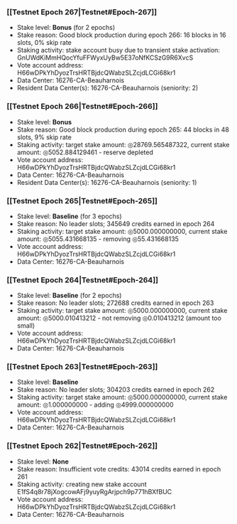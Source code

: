 ### [[Testnet Epoch 267|Testnet#Epoch-267]]
* Stake level: **Bonus** (for 2 epochs)
* Stake reason: Good block production during epoch 266: 16 blocks in 16 slots, 0% skip rate
* Staking activity: stake account busy due to transient stake activation: GnUWdKiMmHQocYfuFFWyxUyBw5E37oNfKCSzG9R6XvcS
* Vote account address: H66wDPkYhDyozTrsHRTBjdcQWabzSLZcjdLCGi68kr1
* Data Center: 16276-CA-Beauharnois
* Resident Data Center(s): 16276-CA-Beauharnois (seniority: 2)
### [[Testnet Epoch 266|Testnet#Epoch-266]]
* Stake level: **Bonus**
* Stake reason: Good block production during epoch 265: 44 blocks in 48 slots, 9% skip rate
* Staking activity: target stake amount: ◎28769.565487322, current stake amount: ◎5052.884129461 - reserve depleted
* Vote account address: H66wDPkYhDyozTrsHRTBjdcQWabzSLZcjdLCGi68kr1
* Data Center: 16276-CA-Beauharnois
* Resident Data Center(s): 16276-CA-Beauharnois (seniority: 1)
### [[Testnet Epoch 265|Testnet#Epoch-265]]
* Stake level: **Baseline** (for 3 epochs)
* Stake reason: No leader slots; 345649 credits earned in epoch 264
* Staking activity: target stake amount: ◎5000.000000000, current stake amount: ◎5055.431668135 - removing ◎55.431668135
* Vote account address: H66wDPkYhDyozTrsHRTBjdcQWabzSLZcjdLCGi68kr1
* Data Center: 16276-CA-Beauharnois
### [[Testnet Epoch 264|Testnet#Epoch-264]]
* Stake level: **Baseline** (for 2 epochs)
* Stake reason: No leader slots; 272688 credits earned in epoch 263
* Staking activity: target stake amount: ◎5000.000000000, current stake amount: ◎5000.010413212 - not removing ◎0.010413212 (amount too small)
* Vote account address: H66wDPkYhDyozTrsHRTBjdcQWabzSLZcjdLCGi68kr1
* Data Center: 16276-CA-Beauharnois
### [[Testnet Epoch 263|Testnet#Epoch-263]]
* Stake level: **Baseline**
* Stake reason: No leader slots; 304203 credits earned in epoch 262
* Staking activity: target stake amount: ◎5000.000000000, current stake amount: ◎1.000000000 - adding ◎4999.000000000
* Vote account address: H66wDPkYhDyozTrsHRTBjdcQWabzSLZcjdLCGi68kr1
* Data Center: 16276-CA-Beauharnois
### [[Testnet Epoch 262|Testnet#Epoch-262]]
* Stake level: **None**
* Stake reason: Insufficient vote credits: 43014 credits earned in epoch 261
* Staking activity: creating new stake account E1fS4q8r78jXogcowAFj9yuyRgArjpch9p771hBXfBUC
* Vote account address: H66wDPkYhDyozTrsHRTBjdcQWabzSLZcjdLCGi68kr1
* Data Center: 16276-CA-Beauharnois
